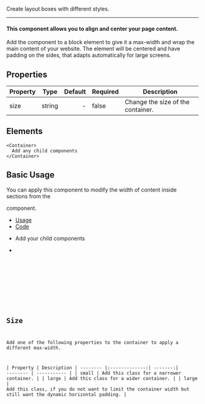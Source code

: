 Create layout boxes with different styles.

-------------
#### This component allows you to align and center your page content.

Add the <Container> component to a block element to give it a max-width and wrap the main content of your website. The element will be centered and have padding on the sides, that adapts automatically for large screens.

## Properties

| Property     | Type          | Default | Required | Description |
| --------     |:-------------:| -------:| -------- | ----------- |
| size         | string       | -       | false     | Change the size of the container. |


## Elements

``` tsx
<Container>
  Add any child components
</Container>
```

## Basic Usage

You can apply this component to modify the width of content inside sections from the <Section> component.

<div>
    <ul uk-tab="">
        <li className="uk-active"><a href="#">Usage</a></li>
        <li><a href="#">Code</a></li>
    </ul>
    <ul className="uk-switcher">
        <li>
        <div class="uk-section uk-section-muted">
         <div class="uk-container uk-container-small">Add your child components</div>
        </div>
        </li>
        <li>
            <pre>
                <Code code='<Containter size="expannd" background="muted">Add your child components</Container>'
                />
            </pre>
        </li>
    </ul>
</div>

## Size

Add one of the following properties to the container to apply a different max-width.

| Property |  Description
| --------     |:-------------:| -------:| -------- | ----------- |
| small | Add this class for a narrower container. |
| large | Add this class for a wider container. |
| large | Add this class, if you do not want to limit the container width but still want the dynamic horizontal padding. |
